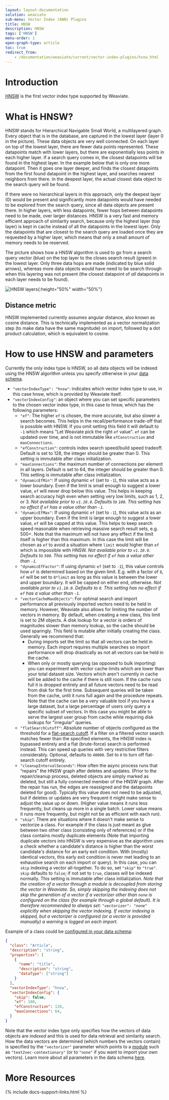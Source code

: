 ```yaml
---
layout: layout-documentation
solution: weaviate
sub-menu: Vector Index (ANN) Plugins
title: HNSW
description: HNSW
tags: ['HNSW']
menu-order: 1
open-graph-type: article
toc: true
redirect_from:
    - /documentation/weaviate/current/vector-index-plugins/hsnw.html
---
```


# Introduction
[HNSW](https://arxiv.org/abs/1603.09320) is the first vector index type supported by Weaviate.

# What is HNSW?
HNSW stands for Hierarchical Navigable Small World, a multilayered graph. Every object that is in the database, are captured in the lowest layer (layer 0 in the picture). These data objects are very well connected. On each layer on top of the lowest layer, there are fewer data points represented. These datapoints match with lower layers, but there are exponentially less points in each higher layer. If a search query comes in, the closest datapoints will be found in the highest layer. In the example below that is only one more datapoint. Then it goes one layer deeper, and finds the closest datapoints from the first found datapoint in the highest layer, and searches nearest neighbors from there. In the deepest layer, the actual closest data object to the search query will be found. 

If there were no hierarchical layers in this approach, only the deepest layer (0) would be present and significantly more datapoints would have needed to be explored from the search query, since all data objects are present there. In higher layers, with less datapoints, fewer hops between datapoints need to be made, over larger distances. HNSW is a very fast and memory efficient approach of similarity search, because only the highest layer (top layer) is kept in cache instead of all the datapoints in the lowest layer. Only the datapoints that are closest to the search query are loaded once they are requested by a higher layer, which means that only a small amount of memory needs to be reserved.

The picture shows how a HNSW algorithm is used to go from a search query vector (blue) on the top layer to the closes search result (green) in the lowest layer. Only three data hops are made (indicated by blue solid arrows), whereas more data objects would have need to be search through when this layering was not present (the closest datapoint of *all* datapoints in each layer needs to be found). 

![HNSW layers](/img/guides/hnsw-layers.svg "HNSW layers"){:height="50%" width="50%"}

## Distance metric

HNSW implemented currently assumes angular distance, also known as cosine distance. This is technically implemented as a vector normalization step (to make data have the same magnitude) on import, followed by a dot product calculation, which is equivalent to cosine.

# How to use HNSW and parameters
Currently the only index type is HNSW, so all data objects will be indexed using the HNSW algorithm unless you specify otherwise in your [data schema](../data-schema/schema-configuration.html). 
- `"vectorIndexType": "hnsw"`: indicates which vector index type to use, in this case hnsw, which is provided by Weaviate itself. 
- `"vectorIndexConfig"`: an object where you can set specific parameters to the chosen vector index type, in this case to hnsw, which has the following parameters:
  - `"ef"`: The higher `ef` is chosen, the more accurate, but also slower a search becomes. This helps in the recall/performance trade-off that is possible with HNSW. If you omit setting this field it will default to `-1` which means "Let Weaviate pick the right `ef` value". `ef` can be updated over time, and is not immutable like `efConstruction` and `maxConnections`.
  - `"efConstruction"`: controls index search speed/build speed tradeoff. Default is set to 128, the integer should be greater than 0. This setting is immutable after class initialization.
  - `"maxConnections"`: the maximum number of connections per element in all layers. Default is set to 64, the integer should be greater than 0. This setting is immutable after class initialization.
  - `"dynamicEfMin"`: If using dynamic `ef` (set to `-1`), this value acts as a
    lower boundary. Even if the limit is small enough to suggest a lower value,
    `ef` will never drop below this value. This helps in keeping search
    accuracy high even when setting very low limits, such as 1, 2, or 3.
    *Not available prior to `v1.10.0`. Defaults to `100`. This setting has no
    effect if `ef` has a value other than `-1`.*
  - `"dynamicEfMax"`: If using dynamic `ef` (set to `-1`), this value acts as
    an upper boundary. Even if the limit is large enough to suggest a lower
    value, `ef` will be capped at this value. This helps to keep search speed
    reasonable when retrieving massive search result sets, e.g. 500+. Note that
    the maximum will not have any effect if the limit itself is higher than
    this maximum. In this case the limit will be chosen as `ef` to avoid a
    situation where `limit` would higher than `ef` which is impossible with
    HNSW. *Not available prior to `v1.10.0`. Defaults to `500`. This setting
    has no effect if `ef` has a value other than `-1`.*
  - `"dynamicEfFactor"`: If using dynamic `ef` (set to `-1`), this value
    controls how `ef` is determined based on the given limit. E.g. with a
    factor of `8`, `ef` will be set to `8*limit` as long as this value is
    between the lower and upper boundary. It will be capped on either end,
    otherwise. *Not available prior to `v1.10.0`. Defaults to `8`. This setting
    has no effect if `ef` has a value other than `-1`.*
  - `"vectorCacheMaxObjects"`: For optimal search and import performance all previously imported vectors need to be held in memory. However, Weaviate also allows for limiting the number of vectors in memory. By default, when creating a new class, this limit is set to 2M objects. A disk lookup for a vector is orders of magnitudes slower than memory lookup, so the cache should be used sparingly. This field is mutable after initially creating the class.
  Generally we recommend that:
    - During imports set the limit so that all vectors can be held in memory. Each
      import requires multiple searches so import performance will drop drastically
      as not all vectors can be held in the cache.
    - When only or mostly querying (as opposed to bulk importing) you can
      experiment with vector cache limits which are lower than your total dataset
      size. Vectors which aren't currently in cache will be added to the cache if
      there is still room. If the cache runs full it is dropped entirely and all
      future vectors need to be read from disk for the first time. Subsequent
      queries will be taken from the cache, until it runs full again and the
      procedure repeats. Note that the cache can be a very valuable tool if you
      have a large dataset, but a large percentage of users only query a specific
      subset of vectors. In this case you might be able to serve the largest user
      group from cache while requiring disk lookups for "irregular" queries.
  - `"flatSearchCutoff"`: Absolute number of objects configured as the
    threshold for a [flat-search
    cutoff](../architecture/prefiltering.html#flat-search-cutoff). If a filter
    on a filtered vector search matches fewer than the specified elements, the
    HNSW index is bypassed entirely and a flat (brute-force) search is
    performed instead. This can speed up queries with very restrictive filters
    considerably. Optional, defaults to `40000`. Set to `0` to turn off
    flat-search cutoff entirely.
  - `"cleanupIntervalSeconds"`: How often the async process runs that “repairs” the HNSW graph after deletes and updates. (Prior to the repair/cleanup process, deleted objects are simply marked as deleted, but still a fully connected member of the HNSW graph. After the repair has run, the edges are reassigned and the datapoints deleted for good). Typically this value does not need to be adjusted, but if deletes or updates are very frequent it might make sense to adjust the value up or down. (Higher value means it runs less frequently, but cleans up more in a single batch. Lower value means it runs more frequently, but might not be as efficient with each run).
  - `"skip"`: There are situations where it doesn't make sense to vectorize a class. For example if the class is just meant as glue between two other class (consisting only of references) or if the class contains mostly duplicate elements (Note that importing duplicate vectors into HNSW is very expensive as the algorithm uses a check whether a candidate's distance is higher than the worst candidate's distance for an early exit condition. With (mostly) identical vectors, this early exit condition is never met leading to an exhaustive search on each import or query). In this case, you can `skip` indexing a vector all-together. To do so, set `"skip"` to `"true"`. `skip` defaults to `false`; if not set to `true`, classes will be indexed normally. This setting is immutable after class initialization. _Note that the creation of a vector through a module is decoupled from storing the vector in Weaviate. So, simply skipping the indexing does not skip the generation of a vector if a vectorizer other than `none` is configured on the class (for example through a global default). It is therefore recommended to always set: `"vectorizer": "none"` explicitly when skipping the vector indexing. If vector indexing is skipped, but a vectorizer is configured (or a vector is provided manually) a warning is logged on each import._

Example of a class could be [configured in your data schema](../data-schema/schema-configuration.html): 
```json
{
  "class": "Article",
  "description": "string",
  "properties": [ 
    {
      "name": "title",
      "description": "string",
      "dataType": ["string"]
    }
  ],
  "vectorIndexType": "hnsw",
  "vectorIndexConfig": {
    "skip": false,
    "ef": 100,
    "efConstruction": 128,
    "maxConnections": 64,
  }
}
```

Note that the vector index type only specifies how the vectors of data objects are *indexed* and this is used for data retrieval and similarity search. How the data vectors are determined (which numbers the vectors contain) is specified by the `"vectorizer"` parameter which points to a [module](../modules/index.html) such as `"text2vec-contextionary"` (or to `"none"` if you want to import your own vectors). Learn more about all parameters in the data schema [here](../data-schema/schema-configuration.html).


# More Resources

{% include docs-support-links.html %}

